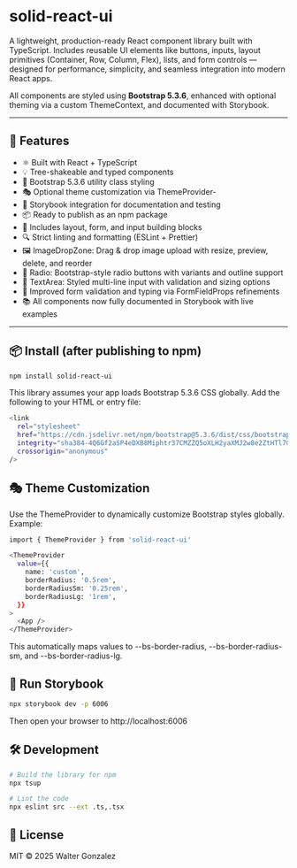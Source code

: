 # solid-react-ui

A lightweight, production-ready React component library built with TypeScript. Includes reusable UI elements like buttons, inputs, layout primitives (Container, Row, Column, Flex), lists, and form controls — designed for performance, simplicity, and seamless integration into modern React apps.

All components are styled using **Bootstrap 5.3.6**, enhanced with optional theming via a custom ThemeContext, and documented with Storybook.

---

## 🚀 Features

- ⚛️ Built with React + TypeScript
- 💡 Tree-shakeable and typed components
- 🎨 Bootstrap 5.3.6 utility class styling
- 🎭 Optional theme customization via ThemeProvider-
- 🧪 Storybook integration for documentation and testing
- 📦 Ready to publish as an npm package
- 🧩 Includes layout, form, and input building blocks
- 🔍 Strict linting and formatting (ESLint + Prettier)
- 🖼️ ImageDropZone: Drag & drop image upload with resize, preview, delete, and reorder
- 🔘 Radio: Bootstrap-style radio buttons with variants and outline support
- 📝 TextArea: Styled multi-line input with validation and sizing options
- 🧠 Improved form validation and typing via FormFieldProps refinements
- 📚 All components now fully documented in Storybook with live examples

---

## 📦 Install (after publishing to npm)

```bash
npm install solid-react-ui
```

This library assumes your app loads Bootstrap 5.3.6 CSS globally. Add the following to your HTML or entry file:

```bash
<link
  rel="stylesheet"
  href="https://cdn.jsdelivr.net/npm/bootstrap@5.3.6/dist/css/bootstrap.min.css"
  integrity="sha384-4Q6Gf2aSP4eDXB8Miphtr37CMZZQ5oXLH2yaXMJ2w8e2ZtHTl7GptT4jmndRuHDT"
  crossorigin="anonymous"
/>
```

## 🎭 Theme Customization

Use the ThemeProvider to dynamically customize Bootstrap styles globally. Example:

```bash
import { ThemeProvider } from 'solid-react-ui'

<ThemeProvider
  value={{
    name: 'custom',
    borderRadius: '0.5rem',
    borderRadiusSm: '0.25rem',
    borderRadiusLg: '1rem',
  }}
>
  <App />
</ThemeProvider>
```

This automatically maps values to --bs-border-radius, --bs-border-radius-sm, and --bs-border-radius-lg.

## 🧪 Run Storybook

```bash
npx storybook dev -p 6006
```

Then open your browser to http://localhost:6006

## 🛠 Development

```bash
# Build the library for npm
npx tsup

# Lint the code
npx eslint src --ext .ts,.tsx
```

## 📄 License

MIT © 2025 Walter Gonzalez
